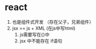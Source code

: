 # react
1. 也是组件式开发 （存在父子，兄弟组件）
2. jsx == js + XML (在js中写html)
    1. js需要写在{}中
    2. jsx 中不能存在 if语句